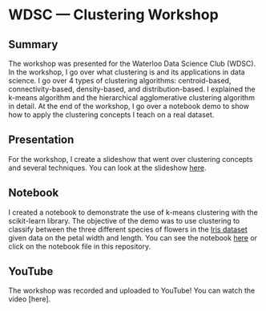 # WDSC — Clustering Workshop

## Summary

The workshop was presented for the Waterloo Data Science Club (WDSC). In the workshop, I go over what clustering is and its applications in data science. I go over 4 types of clustering algorithms: centroid-based, connectivity-based, density-based, and distribution-based. I explained the k-means algorithm and the hierarchical agglomerative clustering algorithm in detail. At the end of the workshop, I go over a notebook demo to show how to apply the clustering concepts I teach on a real dataset.

## Presentation

For the workshop, I create a slideshow that went over clustering concepts and several techniques. You can look at the slideshow [here](https://bit.ly/3rtUuY3).

## Notebook

I created a notebook to demonstrate the use of k-means clustering with the scikit-learn library. The objective of the demo was to use clustering to classify between the three different species of flowers in the [Iris dataset](https://archive.ics.uci.edu/ml/datasets/iris) given data on the petal width and length. You can see the notebook [here](https://bit.ly/3bIaWP3) or click on the notebook file in this repository.

## YouTube

The workshop was recorded and uploaded to YouTube! You can watch the video [here].
